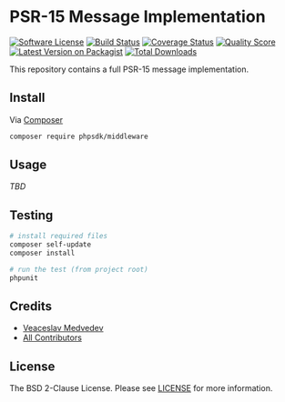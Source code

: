 # PSR-15 Message Implementation

[![Software License][ico-license]][link-license]
[![Build Status][ico-travis]][link-travis]
[![Coverage Status][ico-scrutinizer]][link-scrutinizer]
[![Quality Score][ico-code-quality]][link-code-quality]
[![Latest Version on Packagist][ico-version]][link-packagist]
[![Total Downloads][ico-downloads]][link-downloads]

This repository contains a full PSR-15 message implementation.

## Install

Via [Composer](https://getcomposer.org)

```bash
composer require phpsdk/middleware
```

## Usage

*TBD*

## Testing

```bash
# install required files
composer self-update
composer install

# run the test (from project root)
phpunit
```

## Credits

- [Veaceslav Medvedev](https://github.com/slavcodev)
- [All Contributors](../../contributors)

## License

The BSD 2-Clause License. Please see [LICENSE][link-license] for more information.

[ico-version]: https://img.shields.io/packagist/v/phpsdk/middleware.svg?style=flat-square
[ico-license]: https://img.shields.io/badge/License-BSD%202--Clause-blue.svg?style=flat-square
[ico-travis]: https://img.shields.io/travis/phpsdk/middleware/master.svg?style=flat-square
[ico-scrutinizer]: https://img.shields.io/scrutinizer/coverage/g/phpsdk/middleware.svg?style=flat-square
[ico-code-quality]: https://img.shields.io/scrutinizer/g/phpsdk/middleware.svg?style=flat-square
[ico-downloads]: https://img.shields.io/packagist/dt/phpsdk/middleware.svg?style=flat-square

[link-packagist]: https://packagist.org/packages/phpsdk/middleware
[link-license]: LICENSE
[link-travis]: https://travis-ci.org/phpsdk/middleware
[link-scrutinizer]: https://scrutinizer-ci.com/g/phpsdk/middleware/code-structure
[link-code-quality]: https://scrutinizer-ci.com/g/phpsdk/middleware
[link-downloads]: https://packagist.org/packages/phpsdk/middleware